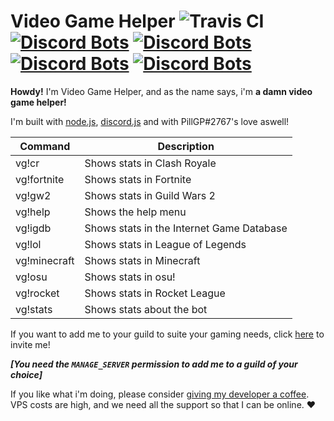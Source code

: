 # Video Game Helper ![Travis CI](https://travis-ci.org/PillGP/video-game-helper.svg?branch=master) [![Discord Bots](https://discordbots.org/api/widget/status/357164743489880074.png?noavatar=true)](https://discordbots.org/bot/357164743489880074?utm_source=widget) [![Discord Bots](https://discordbots.org/api/widget/servers/357164743489880074.png?noavatar=true)](https://discordbots.org/bot/357164743489880074?utm_source=widget) [![Discord Bots](https://discordbots.org/api/widget/lib/357164743489880074.png?noavatar=true)](https://discordbots.org/bot/357164743489880074?utm_source=widget) [![Discord Bots](https://discordbots.org/api/widget/owner/357164743489880074.png?noavatar=true)](https://discordbots.org/bot/357164743489880074?utm_source=widget)

**Howdy!**
I'm Video Game Helper, and as the name says, i'm __a damn video game helper!__

I'm built with [node.js](https://nodejs.org), [discord.js](https://discord.js.org) and with PillGP#2767's love aswell!

| Command      | Description                               |
|--------------|-------------------------------------------|
| vg!cr        | Shows stats in Clash Royale               |
| vg!fortnite  | Shows stats in Fortnite                   |
| vg!gw2       | Shows stats in Guild Wars 2               |
| vg!help      | Shows the help menu                       |
| vg!igdb      | Shows stats in the Internet Game Database |
| vg!lol       | Shows stats in League of Legends          |
| vg!minecraft | Shows stats in Minecraft                  |
| vg!osu       | Shows stats in osu!                       |
| vg!rocket    | Shows stats in Rocket League              |
| vg!stats     | Shows stats about the bot                 |

If you want to add me to your guild to suite your gaming needs, click [here](https://discordapp.com/oauth2/authorize?client_id=357164743489880074&scope=bot&permissions=281664) to invite me!

*__[You need the `MANAGE_SERVER` permission to add me to a guild of your choice]__*

If you like what i'm doing, please consider [giving my developer a coffee](https://ko-fi.com/pillgp). VPS costs are high, and we need all the support so that I can be online. ❤